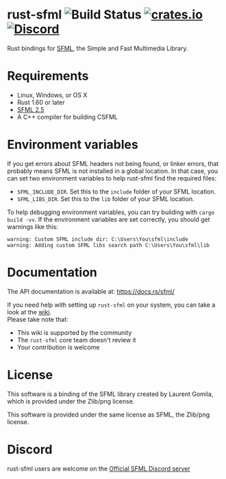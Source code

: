 rust-sfml ![Build Status](https://github.com/jeremyletang/rust-sfml/actions/workflows/rust.yml/badge.svg) [![crates.io](https://img.shields.io/crates/v/sfml.svg)](https://crates.io/crates/sfml) [![Discord](https://img.shields.io/discord/175298431294636032?style=plastic)](https://discord.gg/XCaM5rhMa6)
=========

Rust bindings for [SFML](http://www.sfml-dev.org), the Simple and Fast Multimedia Library.

Requirements
=============

- Linux, Windows, or OS X
- Rust 1.60 or later
- [SFML 2.5](http://www.sfml-dev.org/download.php)
- A C++ compiler for building CSFML

Environment variables
=============
If you get errors about SFML headers not being found, or linker errors, that probably means
SFML is not installed in a global location.
In that case, you can set two environment variables to help rust-sfml find the required files:
- `SFML_INCLUDE_DIR`. Set this to the `include` folder of your SFML location.
- `SFML_LIBS_DIR`. Set this to the `lib` folder of your SFML location.

To help debugging environment variables, you can try building with `cargo build -vv`.
If the environment variables are set correctly, you should get warnings like this:

```
warning: Custom SFML include dir: C:\Users\You\sfml\include
warning: Adding custom SFML libs search path C:\Users\You\sfml\lib
```

Documentation
=====
The API documentation is available at: https://docs.rs/sfml/

If you need help with setting up `rust-sfml` on your system, you can take a look at the [wiki](https://github.com/jeremyletang/rust-sfml/wiki).\
Please take note that:
   * This wiki is supported by the community
   * The `rust-sfml` core team doesn't review it
   * Your contribution is welcome

License
=======

This software is a binding of the SFML library created by Laurent Gomila, which is provided under the Zlib/png license.

This software is provided under the same license as SFML, the Zlib/png license.

Discord
=======
rust-sfml users are welcome on the [Official SFML Discord server](https://discord.gg/XCaM5rhMa6)
